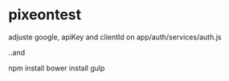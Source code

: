 # pixeontest

adjuste google, apiKey and clientId on app/auth/services/auth.js

..and

npm install
bower install
gulp